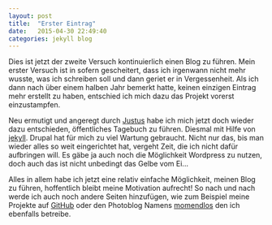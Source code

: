 ```yaml
---
layout: post
title:  "Erster Eintrag"
date:   2015-04-30 22:49:40
categories: jekyll blog
---
```

Dies ist jetzt der zweite Versuch kontinuierlich einen Blog zu führen. Mein erster Versuch ist in sofern gescheitert, dass ich irgenwann nicht mehr wusste, was ich schreiben soll und dann geriet er in Vergessenheit.
Als ich dann nach über einem halben Jahr bemerkt hatte, keinen einzigen Eintrag mehr erstellt zu haben, entschied ich mich dazu das Projekt vorerst einzustampfen.

Neu ermutigt und angeregt durch [Justus](justus.science) habe ich mich jetzt doch wieder dazu entschieden, öffentliches Tagebuch zu führen. Diesmal mit Hilfe von [jekyll](http://jekyllrb.com). Drupal hat für mich zu viel Wartung gebraucht. Nicht nur das, bis man wieder alles so weit eingerichtet hat, vergeht Zeit, die ich nicht dafür aufbringen will. Es gäbe ja auch noch die Möglichkeit Wordpress zu nutzen, doch auch das ist nicht unbedingt das Gelbe vom Ei...

Alles in allem habe ich jetzt eine relativ einfache Möglichkeit, meinen Blog zu führen, hoffentlich bleibt meine Motivation aufrecht!
So nach und nach werde ich auch noch andere Seiten hinzufügen, wie zum Beispiel meine Projekte auf [GitHub](https://github.com/h4llow3En) oder den Photoblog Namens [momendlos](https://momendlos.de) den ich ebenfalls betreibe.
